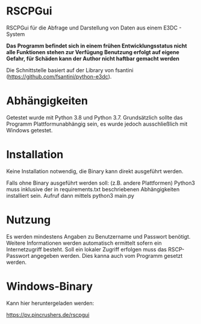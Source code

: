 # RSCPGui
RSCPGui für die Abfrage und Darstellung von Daten aus einem E3DC - System

**Das Programm befindet sich in einem frühen Entwicklungsstatus nicht alle Funktionen stehen zur Verfügung**
**Benutzung erfolgt auf eigene Gefahr, für Schäden kann der Author nicht haftbar gemacht werden**

Die Schnittstelle basiert auf der Library von fsantini (https://github.com/fsantini/python-e3dc).

# Abhängigkeiten

Getestet wurde mit Python 3.8 und Python 3.7.
Grundsätzlich sollte das Programm Plattformunabhängig sein, es wurde jedoch ausschließlich mit Windows getestet.

# Installation
Keine Installation notwendig, die Binary kann direkt ausgeführt werden. 

Falls ohne Binary ausgeführt werden soll: (z.B. andere Plattformen)
Python3 muss inklusive der in requirements.txt beschriebenen Abhängigkeiten installiert sein.
Aufruf dann mittels python3 main.py

# Nutzung

Es werden mindestens Angaben zu Benutzername und Passwort benötigt. 
Weitere Informationen werden automatisch ermittelt sofern ein Internetzugriff besteht.
Soll ein lokaler Zugriff erfolgen muss das RSCP-Passwort angegeben werden. 
Dies kanna auch vom Programm gesetzt werden.

# Windows-Binary

Kann hier heruntergeladen werden:

https://pv.pincrushers.de/rscpgui
